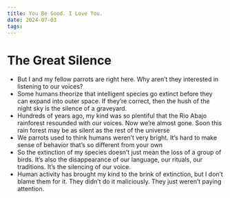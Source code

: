 ```yaml
---
title: You Be Good. I Love You.
date: 2024-07-03
tags:
---
```

# The Great Silence
- But I and my fellow parrots are right here. Why aren’t they interested in listening to our voices?
- Some humans theorize that intelligent species go extinct before they can expand into outer space. If they’re correct, then the hush of the night sky is the silence of a graveyard.
- Hundreds of years ago, my kind was so plentiful that the Rio Abajo rainforest resounded with our voices. Now we’re almost gone. Soon this rain forest may be as silent as the rest of the universe
- We parrots used to think humans weren’t very bright. It’s hard to make sense of behavior that’s so different from your own
- So the extinction of my species doesn’t just mean the loss of a group of birds. It’s also the disappearance of our language, our rituals, our traditions. It’s the silencing of our voice.
- Human activity has brought my kind to the brink of extinction, but I don’t blame them for it. They didn’t do it maliciously. They just weren’t paying attention.